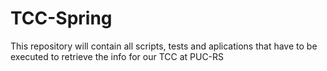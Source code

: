 # TCC-Spring
This repository will contain all scripts, tests and aplications that have to be executed to retrieve the info for our TCC at PUC-RS
